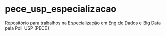 # pece_usp_especializacao
Repositório para trabalhos na Especialização em Eng de Dados e Big Data pela Poli USP (PECE)

